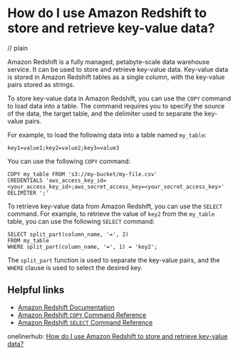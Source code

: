 # How do I use Amazon Redshift to store and retrieve key-value data?
// plain

Amazon Redshift is a fully managed, petabyte-scale data warehouse service. It can be used to store and retrieve key-value data. Key-value data is stored in Amazon Redshift tables as a single column, with the key-value pairs stored as strings.

To store key-value data in Amazon Redshift, you can use the `COPY` command to load data into a table. The command requires you to specify the source of the data, the target table, and the delimiter used to separate the key-value pairs.

For example, to load the following data into a table named `my_table`:

```
key1=value1;key2=value2;key3=value3
```

You can use the following `COPY` command:

```
COPY my_table FROM 's3://my-bucket/my-file.csv'
CREDENTIALS 'aws_access_key_id=<your_access_key_id>;aws_secret_access_key=<your_secret_access_key>'
DELIMITER ';'
```

To retrieve key-value data from Amazon Redshift, you can use the `SELECT` command. For example, to retrieve the value of `key2` from the `my_table` table, you can use the following `SELECT` command:

```
SELECT split_part(column_name, '=', 2)
FROM my_table
WHERE split_part(column_name, '=', 1) = 'key2';
```

The `split_part` function is used to separate the key-value pairs, and the `WHERE` clause is used to select the desired key.

## Helpful links

- [Amazon Redshift Documentation](https://docs.aws.amazon.com/redshift/latest/dg/c_loading-tables-using-COPY.html)
- [Amazon Redshift `COPY` Command Reference](https://docs.aws.amazon.com/redshift/latest/dg/r_COPY.html)
- [Amazon Redshift `SELECT` Command Reference](https://docs.aws.amazon.com/redshift/latest/dg/r_SELECT_list.html)

onelinerhub: [How do I use Amazon Redshift to store and retrieve key-value data?](https://onelinerhub.com/amazon-redshift/how-do-i-use-amazon-redshift-to-store-and-retrieve-key-value-data)